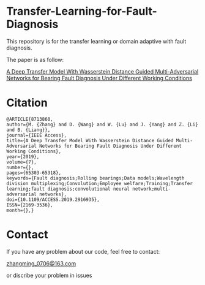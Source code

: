 # Transfer-Learning-for-Fault-Diagnosis
This repository is for the transfer learning or domain adaptive with fault diagnosis. 

The paper is as follow:

[A Deep Transfer Model With Wasserstein Distance Guided Multi-Adversarial Networks for Bearing Fault Diagnosis Under Different Working Conditions](https://ieeexplore.ieee.org/document/8713860)

# Citation
```
@ARTICLE{8713860, 
author={M. {Zhang} and D. {Wang} and W. {Lu} and J. {Yang} and Z. {Li} and B. {Liang}}, 
journal={IEEE Access}, 
title={A Deep Transfer Model With Wasserstein Distance Guided Multi-Adversarial Networks for Bearing Fault Diagnosis Under Different Working Conditions}, 
year={2019}, 
volume={7}, 
number={}, 
pages={65303-65318}, 
keywords={Fault diagnosis;Rolling bearings;Data models;Wavelength division multiplexing;Convolution;Employee welfare;Training;Transfer learning;fault diagnosis;convolutional neural network;multi-adversarial networks}, 
doi={10.1109/ACCESS.2019.2916935}, 
ISSN={2169-3536}, 
month={},}
```

# Contact
If you have any problem about our code, feel free to contact:

zhangming_0706@163.com

or discribe your problem in issues
